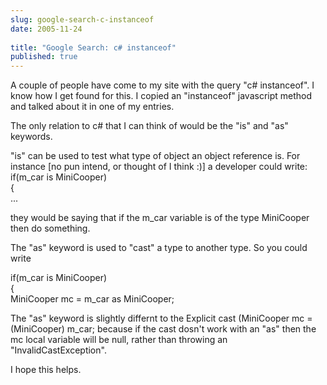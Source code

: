 ```yaml
---
slug: google-search-c-instanceof
date: 2005-11-24
 
title: "Google Search: c# instanceof"
published: true
---
```

A couple of people have come to my site with the query "c# instanceof". I know how I get found for this. I copied an "instanceof" javascript method and talked about it in one of my entries.<p />The only relation to c# that I can think of would be the "is" and "as" keywords.<p />"is" can be used to test what type of object an object reference is. For instance [no pun intend, or thought of I think :)] a developer could write:<br />if(m_car is MiniCooper)<br />{<br />...<p />they would be saying that if the m_car variable is of the type MiniCooper then do something.<p />The "as" keyword is used to "cast" a type to another type. So you could write<br /><p>if(m_car is MiniCooper)<br />{<br />MiniCooper mc = m_car as MiniCooper;</p><p>The "as" keyword is slightly differnt to the Explicit cast (MiniCooper mc = (MiniCooper) m_car; because if the cast dosn't work with an "as" then the mc local variable will be null, rather than throwing an "InvalidCastException".</p><p>I hope this helps.</p><p />

